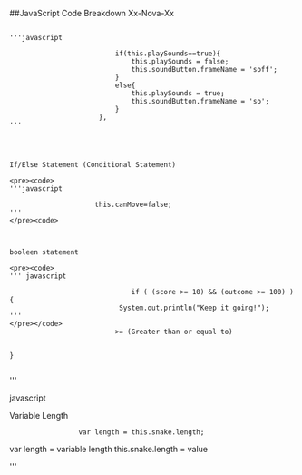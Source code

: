 ##JavaScript Code Breakdown Xx-Nova-Xx

<pre><code>
'''javascript

                          if(this.playSounds==true){
                              this.playSounds = false;
                              this.soundButton.frameName = 'soff';
                          }
                          else{
                              this.playSounds = true;
                              this.soundButton.frameName = 'so';
                          }
                      },
'''
</pre></code>

~~~



If/Else Statement (Conditional Statement)

<pre><code>
'''javascript

                     this.canMove=false;
'''
</pre><code>
          


booleen statement

<pre><code>
''' javascript
                             
                              if ( (score >= 10) && (outcome >= 100) ) {
                           System.out.println("Keep it going!");
'''
</pre></code>
                          >= (Greater than or equal to)
  
                                                                       } 


~~~

'''

javascript

Variable Length 

                     var length = this.snake.length;
                     
var length = variable length
this.snake.length = value

'''

~~~
                     
